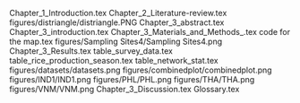 Chapter_1_Introduction.tex
Chapter_2_Literature-review.tex
figures/distriangle/distriangle.PNG
Chapter_3_abstract.tex
Chapter_3_introduction.tex
Chapter_3_Materials_and_Methods_.tex
code for the map.tex
figures/Sampling Sites4/Sampling Sites4.png
Chapter_3_Results.tex
table_survey_data.tex
table_rice_production_season.tex
table_network_stat.tex
figures/datasets/datasets.png
figures/combinedplot/combinedplot.png
figures/IND1/IND1.png
figures/PHL/PHL.png
figures/THA/THA.png
figures/VNM/VNM.png
Chapter_3_Discussion.tex
Glossary.tex